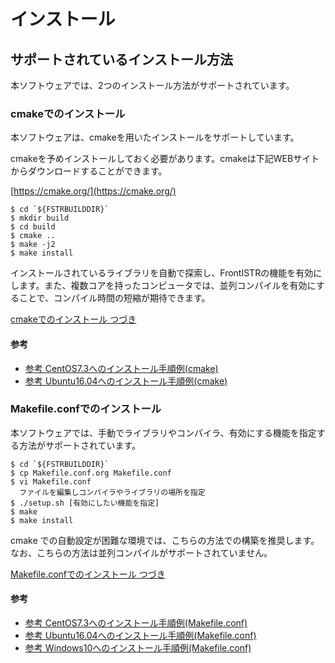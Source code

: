 # インストール

## サポートされているインストール方法

本ソフトウェアでは、2つのインストール方法がサポートされています。

### cmakeでのインストール

本ソフトウェアは、cmakeを用いたインストールをサポートしています。

cmakeを予めインストールしておく必要があります。cmakeは下記WEBサイトからダウンロードすることができます。

[https://cmake.org/](https://cmake.org/)

```
$ cd `${FSTRBUILDDIR}`
$ mkdir build
$ cd build
$ cmake ..
$ make -j2
$ make install
```

インストールされているライブラリを自動で探索し、FrontISTRの機能を有効にします。また、複数コアを持ったコンピュータでは、並列コンパイルを有効にすることで、コンパイル時間の短縮が期待できます。

[cmakeでのインストール つづき](install_04)

#### 参考

  - [参考 CentOS7.3へのインストール手順例(cmake)](install_07)
  - [参考 Ubuntu16.04へのインストール手順例(cmake)](install_09)

### Makefile.confでのインストール

本ソフトウェアでは、手動でライブラリやコンパイラ、有効にする機能を指定する方法がサポートされています。

```
$ cd `${FSTRBUILDDIR}`
$ cp Makefile.conf.org Makefile.conf
$ vi Makefile.conf
  ファイルを編集しコンパイラやライブラリの場所を指定
$ ./setup.sh [有効にしたい機能を指定]
$ make
$ make install
```

cmake での自動設定が困難な環境では、こちらの方法での構築を推奨します。なお、こちらの方法は並列コンパイルがサポートされていません。

[Makefile.confでのインストール つづき](install_05)

#### 参考

  - [参考 CentOS7.3へのインストール手順例(Makefile.conf)](install_08)
  - [参考 Ubuntu16.04へのインストール手順例(Makefile.conf)](install_10)
  - [参考 Windows10へのインストール手順例(Makefile.conf)](install_11)


